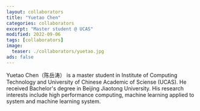 ```yaml
---
layout: collaborators
title: "Yuetao Chen"
categories: collaborators
excerpt: "Master student @ UCAS"
modified: 2022-09-06
tags: [collaborators]
image:
  teaser: ./collaborators/yuetao.jpg
ads: false
---
```


Yuetao Chen（陈岳涛） is a master student in Institute of Computing Technology and University of Chinese Academic of Sciense (UCAS). He received Bachelor's degree in Beijing Jiaotong University. His research interests include high performance computing, machine learning applied to system and machine learning system.